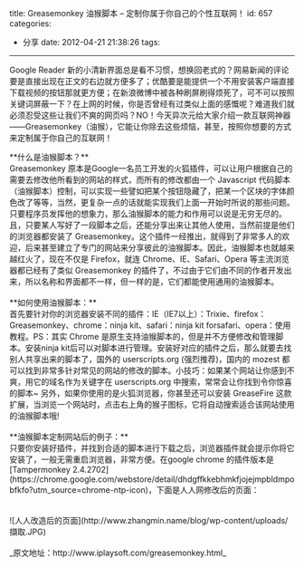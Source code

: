 title: Greasemonkey 油猴脚本 – 定制你属于你自己的个性互联网！
id: 657
categories:
  - 分享
date: 2012-04-21 21:38:26
tags:
---

Google Reader 新的小清新界面总是看不习惯，想换回老式的？网易新闻的评论要是直接出现在正文的右边就方便多了；优酷要是能提供一个不用安装客户端直接下载视频的按钮那就更方便；在新浪微博中被各种刷屏刷得烦死了，可不可以按照关键词屏蔽一下？在上网的时候，你是否曾经有过类似上面的感慨呢？难道我们就必须忍受这些让我们不爽的网页吗？NO！今天异次元给大家介绍一款互联网神器&mdash;&mdash;Greasemonkey（油猴），它能让你除去这些烦恼，甚至，按照你想要的方式来定制属于你自己的互联网！
<div>**什么是油猴脚本？**</div><div>Greasemonkey 原本是Google一名员工开发的火狐插件，可以让用户根据自己的需要去修改他所看到的网站的样式，而所有的修改都由一个 Javascript 代码脚本（油猴脚本）控制，可以实现一些譬如把某个按钮隐藏了，把某一个区块的字体颜色改了等等，当然，更复杂一点的话就能实现我们上面一开始时所说的那些问题。只要程序员发挥他的想象力，那么油猴脚本的能力和作用可以说是无穷无尽的。且，只要某人写好了一段脚本之后，还能分享出来让其他人使用，当然前提是他们的浏览器都安装了 Greasemonkey。这个插件一经推出，就得到了非常多人的欢迎，后来甚至建立了专门的网站来分享彼此的油猴脚本。因此，油猴脚本也就越来越红火了，现在不仅是 Firefox，就连 Chrome、IE、Safari、Opera 等主流浏览器都已经有了类似 Greasemonkey 的插件了，不过由于它们由不同的作者开发出来，所以名称和界面都不一样，但一样的是，它们都能使用通用的油猴脚本。</div><div>&nbsp;</div><div>**如何使用油猴脚本：**</div><div>首先要针对你的浏览器安装不同的插件：IE（IE7以上）：Trixie、firefox：Greasemonkey、chrome：ninja kit、safari：ninja kit forsafari、opera：使用教程。PS：其实 Chrome 是原生支持油猴脚本的，但是并不方便修改和管理脚本。安装ninja&nbsp;kit后可以对脚本进行管理。安装好对应的插件之后，那么就要去找别人共享出来的脚本了，国外的 userscripts.org (强烈推荐)，国内的 mozest 都可以找到非常多针对常见的网站的修改的脚本。小技巧：如果某个网站让你感到不爽，用它的域名作为关键字在 userscripts.org 中搜索，常常会让你找到令你惊喜的脚本~ 另外，如果你使用的是火狐浏览器，你甚至还可以安装 GreaseFire 这款扩展，当浏览一个网站时，点击右上角的猴子图标，它将自动搜索适合该网站使用的油猴脚本哦!</div><div>&nbsp;</div><div>**油猴脚本定制网站后的例子：**</div><div>只要你安装好插件，并找到合适的脚本进行下载之后，浏览器插件就会提示你将它安装了，一般无需重启浏览器，非常方便。在google chrome 的插件版本是[Tampermonkey 2.4.2702](https://chrome.google.com/webstore/detail/dhdgffkkebhmkfjojejmpbldmpobfkfo?utm_source=chrome-ntp-icon)，下面是人人网修改后的页面：</div><div>&nbsp;</div><div>&nbsp;</div><div>![人人改造后的页面](http://www.zhangmin.name/blog/wp-content/uploads/擷取.JPG)</div><div>&nbsp;</div><div>_原文地址：http://www.iplaysoft.com/greasemonkey.html_</div>